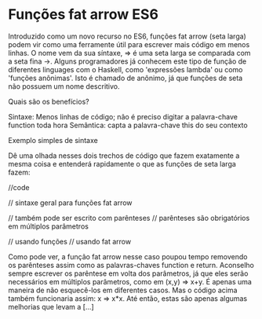 # Funções fat arrow ES6

Introduzido como um novo recurso no ES6, funções fat arrow (seta larga) podem vir como uma ferramente útil para escrever mais código em menos linhas. O nome vem da sua síntaxe, => é uma seta larga se comparada com a seta fina ->. Alguns programadores já conhecem este tipo de função de diferentes linguages com o Haskell, como 'expressões lambda' ou como 'funções anônimas'. Isto é chamado de anônimo, já que funções de seta não possuem um nome descritivo.

Quais são os benefícios?

Sintaxe: Menos linhas de código; não é preciso digitar a palavra-chave function toda hora
Semântica: capta a palavra-chave this do seu contexto

Exemplo simples de sintaxe

Dê uma olhada nesses dois trechos de código que fazem exatamente a mesma coisa e entenderá rapidamente o que as funções de seta larga fazem:

//code

// sintaxe geral para funções fat arrow

// também pode ser escrito com parênteses
// parênteses são obrigatórios em múltiplos parâmetros

// usando funções
// usando fat arrow

Como pode ver, a função fat arrow nesse caso poupou tempo removendo os parênteses assim como as palavras-chaves function e return. Aconselho sempre escrever os parêntese em volta dos parâmetros, já que eles serão necessários em múltiplos parâmetros, como em (x,y) => x+y. É apenas uma maneira de não esquecê-los em diferentes casos. Mas o código acima também funcionaria assim: x => x*x. Até então, estas são apenas algumas melhorias que levam a [...]
